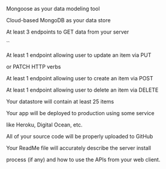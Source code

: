

Mongoose as your data modeling tool


Cloud-based MongoDB as your data store


At least 3 endpoints to GET data from your server


``




At least 1 endpoint allowing user to update an item via PUT 

or PATCH HTTP verbs


At least 1 endpoint allowing user to create an item via POST


At least 1 endpoint allowing user to delete an item via DELETE


Your datastore will contain at least 25 items


Your app will be deployed to production using some service 

like Heroku, Digital Ocean, etc.


All of your source code will be properly uploaded to GitHub


Your ReadMe file will accurately describe the server install 


process (if any) and how to use the APIs from your web client.